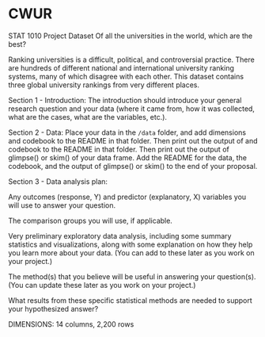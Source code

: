 # CWUR
STAT 1010 Project Dataset
Of all the universities in the world, which are the best?

Ranking universities is a difficult, political, and controversial practice. There are hundreds of different national and international university ranking systems, many of which disagree with each other. This dataset contains three global university rankings from very different places.



Section 1 - Introduction: The introduction should introduce your general research question and your data (where it came from, how it was collected, what are the cases, what are the variables, etc.).

Section 2 - Data: Place your data in the `/data` folder, and add dimensions and codebook to the README in that folder. Then print out the output of and codebook to the README in that folder. Then print out the output of glimpse() or skim() of your data frame. Add the README for the data, the codebook, and the output of glimpse() or skim() to the end of your proposal.

Section 3 - Data analysis plan:

Any outcomes (response, Y) and predictor (explanatory, X) variables you will use to answer your question.

The comparison groups you will use, if applicable.

Very preliminary exploratory data analysis, including some summary statistics and visualizations, along with some explanation on how they help you learn more about your data. (You can add to these later as you work on your project.)

The method(s) that you believe will be useful in answering your question(s). (You can update these later as you work on your project.)

What results from these specific statistical methods are needed to support your hypothesized answer?

DIMENSIONS: 14 columns, 2,200 rows

